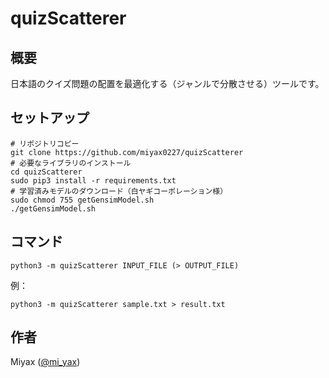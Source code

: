 # quizScatterer
## 概要
日本語のクイズ問題の配置を最適化する（ジャンルで分散させる）ツールです。

## セットアップ

```shell
# リポジトリコピー
git clone https://github.com/miyax0227/quizScatterer
# 必要なライブラリのインストール
cd quizScatterer
sudo pip3 install -r requirements.txt
# 学習済みモデルのダウンロード（白ヤギコーポレーション様）
sudo chmod 755 getGensimModel.sh
./getGensimModel.sh
```

## コマンド

```shell
python3 -m quizScatterer INPUT_FILE (> OUTPUT_FILE)
```

例：
```shell
python3 -m quizScatterer sample.txt > result.txt
```

## 作者
Miyax ([@mi_yax](https://twitter.com/mi_yax))